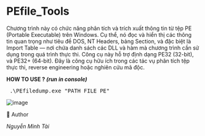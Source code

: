 # PEfile_Tools

Chương trình này có chức năng phân tích và trích xuất thông tin từ tệp PE (Portable Executable) trên Windows. Cụ thể, nó đọc và hiển thị các thông tin quan trọng như tiêu đề DOS, NT Headers, bảng Section, và đặc biệt là Import Table — nơi chứa danh sách các DLL và hàm mà chương trình cần sử dụng trong quá trình thực thi. Công cụ này hỗ trợ định dạng PE32 (32-bit), và PE32+ (64-bit). Đây là công cụ hữu ích trong các tác vụ phân tích tệp thực thi, reverse engineering hoặc nghiên cứu mã độc.


**HOW TO USE ? _(run in console)_**
<pre lang="markdown"> .\PEfiledump.exe "PATH FILE PE" </pre>

![image](https://github.com/user-attachments/assets/e3c4f298-8fd2-46c4-a5d8-4a4dba011f75)


📜 Author 

_Nguyễn Minh Tài_

